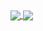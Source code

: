 <a href="https://github.com/SHARKDAL/github-readme-stats">
  <img align="center" src="https://github-readme-stats.vercel.app/api/pin/?username=SHARKDAL&repo=github-readme-stats" />
</a>
<a href="https://github.com/SHARKDAL/convoychat">
  <img align="center" src="https://github-readme-stats.vercel.app/api/pin/?username=SHARKDAL&repo=convoychat" />
</a>
